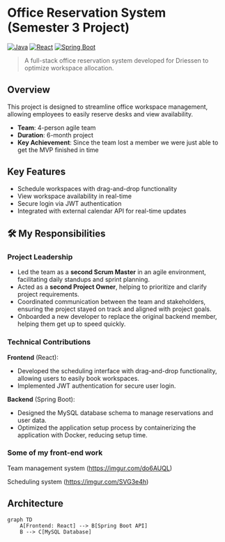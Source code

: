 # Office Reservation System (Semester 3 Project)

[![Java](https://img.shields.io/badge/Java-17-blue)]()
[![React](https://img.shields.io/badge/React-18-blue)]()
[![Spring Boot](https://img.shields.io/badge/Spring_Boot-3.1-green)]()

> A full-stack office reservation system developed for Driessen to optimize workspace allocation.

## Overview
This project is designed to streamline office workspace management, allowing employees to easily reserve desks and view availability.

- **Team**: 4-person agile team
- **Duration**: 6-month project
- **Key Achievement**: Since the team lost a member we were just able to get the MVP finished in time

## Key Features
- Schedule workspaces with drag-and-drop functionality
- View workspace availability in real-time
- Secure login via JWT authentication
- Integrated with external calendar API for real-time updates

## 🛠 My Responsibilities

### Project Leadership
- Led the team as a **second Scrum Master** in an agile environment, facilitating daily standups and sprint planning.
- Acted as a **second Project Owner**, helping to prioritize and clarify project requirements.
- Coordinated communication between the team and stakeholders, ensuring the project stayed on track and aligned with project goals.
- Onboarded a new developer to replace the original backend member, helping them get up to speed quickly.

### Technical Contributions
**Frontend** (React):
- Developed the scheduling interface with drag-and-drop functionality, allowing users to easily book workspaces.
- Implemented JWT authentication for secure user login.

**Backend** (Spring Boot):
- Designed the MySQL database schema to manage reservations and user data.
- Optimized the application setup process by containerizing the application with Docker, reducing setup time.

### Some of my front-end work
Team management system
(https://imgur.com/do6AUQL)

Scheduling system
(https://imgur.com/SVG3e4h)

## Architecture
```mermaid
graph TD
    A[Frontend: React] --> B[Spring Boot API]
    B --> C[MySQL Database]
